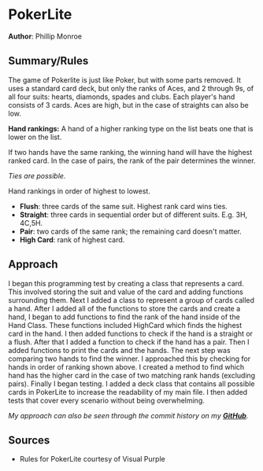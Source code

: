 # PokerLite
**Author**: Phillip Monroe

## Summary/Rules
The game of Pokerlite is just like Poker, but with some parts removed. It uses a
standard card deck, but only the ranks of Aces, and 2 through 9s, of all four
suits: hearts, diamonds, spades and clubs. Each player's hand consists of 3 cards.
Aces are high, but in the case of straights can also be low.

**Hand rankings:**
A hand of a higher ranking type on the list beats one that is lower on the list.

If two hands have the same ranking, the winning hand will have the highest ranked
card. In the case of pairs, the rank of the pair determines the winner.

*Ties are possible.*

Hand rankings in order of highest to lowest.
- **Flush**: three cards of the same suit. Highest rank card wins ties.
- **Straight**: three cards in sequential order but of different suits. E.g. 3H,
  4C,5H.
- **Pair**: two cards of the same rank; the remaining card doesn't matter.
- **High Card**: rank of highest card.

## Approach
I began this programming test by creating a class that represents a card. This
involved storing the suit and value of the card and adding functions surrounding
them. Next I added a class to represent a group of cards called a hand. After I
added all of the functions to store the cards and create a hand, I began to add
functions to find the rank of the hand inside of the Hand Class. These functions
included HighCard which finds the highest card in the hand. I then added functions
to check if the hand is a straight or a flush. After that I added a function to
check if the hand has a pair. Then I added functions to print the cards and the
hands. The next step was comparing two hands to find the winner. I approached this
by checking for hands in order of ranking shown above. I created a method to find
which hand has the higher card in the case of two matching rank hands (excluding
pairs). Finally I began testing. I added a deck class that contains all possible
cards in PokerLite to increase the readability of my main file. I then added tests
that cover every scenario without being overwhelming.

*My approach can also be seen through the commit history on my **[GitHub](https://github.com/phillipmonroe/PokerLite)**.*

## Sources
- Rules for PokerLite courtesy of Visual Purple
